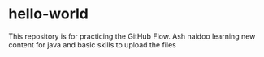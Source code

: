 # hello-world
This repository is for practicing the GitHub Flow.
Ash naidoo learning new content for java and basic skills to upload the files 
